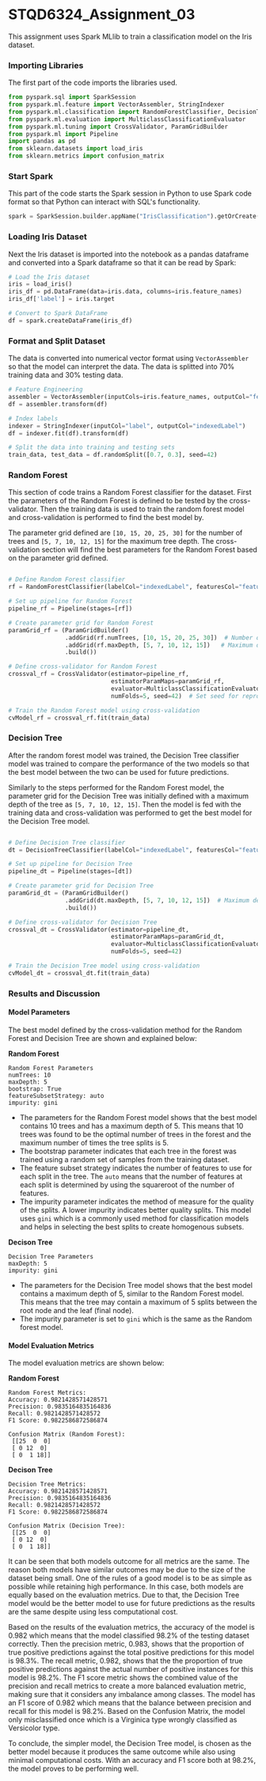 # STQD6324_Assignment_03

This assignment uses Spark MLlib to train a classification model on the Iris dataset.

### Importing Libraries

The first part of the code imports the libraries used.

```python
from pyspark.sql import SparkSession
from pyspark.ml.feature import VectorAssembler, StringIndexer
from pyspark.ml.classification import RandomForestClassifier, DecisionTreeClassifier
from pyspark.ml.evaluation import MulticlassClassificationEvaluator
from pyspark.ml.tuning import CrossValidator, ParamGridBuilder
from pyspark.ml import Pipeline
import pandas as pd
from sklearn.datasets import load_iris
from sklearn.metrics import confusion_matrix

```

### Start Spark

This part of the code starts the Spark session in Python to use Spark code format so that Python can interact with SQL's functionality.

```python
spark = SparkSession.builder.appName("IrisClassification").getOrCreate()
```

### Loading Iris Dataset

Next the Iris dataset is imported into the notebook as a pandas dataframe and converted into a Spark dataframe so that it can be read by Spark:

```python
# Load the Iris dataset
iris = load_iris()
iris_df = pd.DataFrame(data=iris.data, columns=iris.feature_names)
iris_df['label'] = iris.target

# Convert to Spark DataFrame
df = spark.createDataFrame(iris_df)

```

### Format and Split Dataset

The data is converted into numerical vector format using `VectorAssembler` so that the model can interpret the data. The data is splitted into 70% training data and 30% testing data.

```python
# Feature Engineering
assembler = VectorAssembler(inputCols=iris.feature_names, outputCol="features")
df = assembler.transform(df)

# Index labels
indexer = StringIndexer(inputCol="label", outputCol="indexedLabel")
df = indexer.fit(df).transform(df)

# Split the data into training and testing sets
train_data, test_data = df.randomSplit([0.7, 0.3], seed=42)

```

### Random Forest

This section of code trains a Random Forest classifier for the dataset. First the parameters of the Random Forest is defined to be tested by the cross-validator. Then the training data is used to train the random forest model and cross-validation is performed to find the best model by.

The parameter grid defined are `[10, 15, 20, 25, 30]` for the number of trees and `[5, 7, 10, 12, 15]` for the maximum tree depth. The cross-validation section will find the best parameters for the Random Forest based on the parameter grid defined. 

```python

# Define Random Forest classifier
rf = RandomForestClassifier(labelCol="indexedLabel", featuresCol="features", seed=42)

# Set up pipeline for Random Forest
pipeline_rf = Pipeline(stages=[rf])

# Create parameter grid for Random Forest
paramGrid_rf = (ParamGridBuilder()
                .addGrid(rf.numTrees, [10, 15, 20, 25, 30])  # Number of trees in the forest
                .addGrid(rf.maxDepth, [5, 7, 10, 12, 15])   # Maximum depth of the tree
                .build())

# Define cross-validator for Random Forest
crossval_rf = CrossValidator(estimator=pipeline_rf,
                             estimatorParamMaps=paramGrid_rf,
                             evaluator=MulticlassClassificationEvaluator(labelCol="indexedLabel", metricName="accuracy"),
                             numFolds=5, seed=42)  # Set seed for reproducibility

# Train the Random Forest model using cross-validation
cvModel_rf = crossval_rf.fit(train_data)

```

### Decision Tree

After the random forest model was trained, the Decision Tree classifier model was trained to compare the performance of the two models so that the best model between the two can be used for future predictions.

Similarly to the steps performed for the Random Forest model, the parameter grid for the Decision Tree was initially defined with a maximum depth of the tree as `[5, 7, 10, 12, 15]`. Then the model is fed with the training data and cross-validation was performed to get the best model for the Decision Tree model.

```python

# Define Decision Tree classifier
dt = DecisionTreeClassifier(labelCol="indexedLabel", featuresCol="features", seed=42)

# Set up pipeline for Decision Tree
pipeline_dt = Pipeline(stages=[dt])

# Create parameter grid for Decision Tree
paramGrid_dt = (ParamGridBuilder()
                .addGrid(dt.maxDepth, [5, 7, 10, 12, 15])  # Maximum depth of the tree
                .build())

# Define cross-validator for Decision Tree
crossval_dt = CrossValidator(estimator=pipeline_dt,
                             estimatorParamMaps=paramGrid_dt,
                             evaluator=MulticlassClassificationEvaluator(labelCol="indexedLabel", metricName="accuracy"),
                             numFolds=5, seed=42)

# Train the Decision Tree model using cross-validation
cvModel_dt = crossval_dt.fit(train_data)
```

### Results and Discussion

#### Model Parameters

The best model defined by the cross-validation method for the Random Forest and Decision Tree are shown and explained below:

**Random Forest**
```
Random Forest Parameters
numTrees: 10
maxDepth: 5
bootstrap: True
featureSubsetStrategy: auto
impurity: gini
```
- The parameters for the Random Forest model shows that the best model contains 10 trees and has a maximum depth of 5. This means that 10 trees was found to be the optimal number of trees in the forest and the maximum number of times the tree splits is 5.
- The bootstrap parameter indicates that each tree in the forest was trained using a random set of samples from the training dataset.
- The feature subset strategy indicates the number of features to use for each split in the tree. The `auto` means that the number of features at each split is determined by using the squareroot of the number of features.
- The impurity parameter indicates the method of measure for the quality of the splits. A lower impurity indicates better quality splits. This model uses `gini` which is a commonly used method for classification models and helps in selecting the best splits to create homogenous subsets.

**Decison Tree**
```
Decision Tree Parameters
maxDepth: 5
impurity: gini
```
- The parameters for the Decision Tree model shows that the best model contains a maximum depth of 5, similar to the Random Forest model. This means that the tree may contain a maximum of 5 splits between the root node and the leaf (final node).
- The impurity parameter is set to `gini` which is the same as the Random forest model.

#### Model Evaluation Metrics

The model evaluation metrics are shown below:

**Random Forest**
```
Random Forest Metrics:
Accuracy: 0.9821428571428571
Precision: 0.9835164835164836
Recall: 0.9821428571428572
F1 Score: 0.9822586872586874

Confusion Matrix (Random Forest):
 [[25  0  0]
 [ 0 12  0]
 [ 0  1 18]]
```
**Decison Tree**
```
Decision Tree Metrics:
Accuracy: 0.9821428571428571
Precision: 0.9835164835164836
Recall: 0.9821428571428572
F1 Score: 0.9822586872586874

Confusion Matrix (Decision Tree):
 [[25  0  0]
 [ 0 12  0]
 [ 0  1 18]]
```

It can be seen that both models outcome for all metrics are the same. The reason both models have similar outcomes may be due to the size of the dataset being small. One of the rules of a good model is to be as simple as possible while retaining high performance. In this case, both models are equally based on the evaluation metrics. Due to that, the Decision Tree model would be the better model to use for future predictions as the results are the same despite using less computational cost.

Based on the results of the evaluation metrics, the accuracy of the model is 0.982 which means that the model classified 98.2% of the testing dataset correctly.
Then the precision metric, 0.983, shows that the proportion of true positive predictions against the total positive predictions for this model is 98.3%.
The recall metric, 0.982, shows that the the proportion of true positive predictions against the actual number of positive instances for this model is 98.2%.
The F1 score metric shows the combined value of the precision and recall metrics to create a more balanced evaluation metric, making sure that it considers any imbalance among classes. The model has an F1 score of 0.982 which means that the balance between precision and recall for this model is 98.2%.
Based on the Confusion Matrix, the model only misclassified once which is a Virginica type wrongly classified as Versicolor type.

To conclude, the simpler model, the Decision Tree model, is chosen as the better model because it produces the same outcome while also using minimal computational costs. With an accuracy and F1 score both at 98.2%, the model proves to be performing well.
